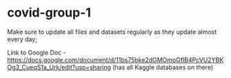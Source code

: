 # covid-group-1

Make sure to update all files and datasets regularly as they update almost every day;

Link to Google Doc - https://docs.google.com/document/d/11bs75bke2dGMOmoGfIB4PcVU2YBKOg3_CueqS1a_Urk/edit?usp=sharing (has all Kaggle databases on there)
